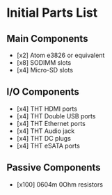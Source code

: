# Initial Parts List

## Main Components

- [x2] Atom e3826 or equivalent
- [x8] SODIMM slots
- [x4] Micro-SD slots

## I/O Components

- [x4] THT HDMI ports
- [x4] THT Double USB ports
- [x4] THT Ethernet ports
- [x4] THT Audio jack
- [x4] THT DC plugs
- [x4] THT eSATA ports

## Passive Components

- [x100] 0604m 0Ohm resistors
